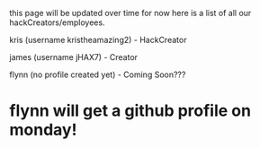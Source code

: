 this page will be updated over time for now here is a list of all our hackCreators/employees.


kris (username kristheamazing2) - HackCreator

james (username jHAX7) - Creator

flynn (no profile created yet) - Coming Soon???

<h1>flynn will get a github profile on monday!
